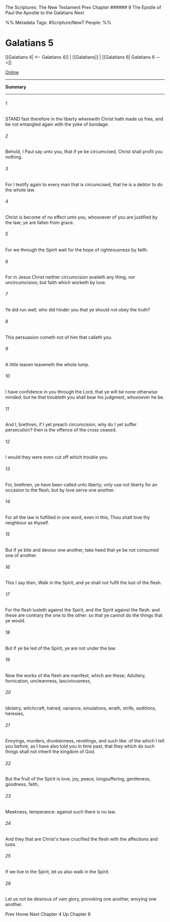 The Scriptures: The New Testament
Prev
Chapter ###### 9
The Epistle of Paul the Apostle to the Galatians
Next

%% Metadata
Tags: #Scripture/NewT
People: 
%%
# Galatians 5
[[Galatians 4| <-- Galatians 4]] | [[Galatians]] | [[Galatians 6| Galatians 6 -->]]

[Online](https://churchofjesuschrist.org/study/scriptures/nt/gal/5?lang=eng)

---
__Summary__



---
###### 1
STAND fast therefore in the liberty wherewith Christ hath made us free, and be not entangled again with the yoke of bondage.
###### 2
Behold, I Paul say unto you, that if ye be circumcised, Christ shall profit you nothing.
###### 3
For I testify again to every man that is circumcised, that he is a debtor to do the whole law.
###### 4
Christ is become of no effect unto you, whosoever of you are justified by the law; ye are fallen from grace.
###### 5
For we through the Spirit wait for the hope of righteousness by faith.
###### 6
For in Jesus Christ neither circumcision availeth any thing, nor uncircumcision; but faith which worketh by love.
###### 7
Ye did run well; who did hinder you that ye should not obey the truth?
###### 8
This persuasion cometh not of him that calleth you.
###### 9
A little leaven leaveneth the whole lump.
###### 10
I have confidence in you through the Lord, that ye will be none otherwise minded: but he that troubleth you shall bear his judgment, whosoever he be.
###### 11
And I, brethren, if I yet preach circumcision, why do I yet suffer persecution? then is the offence of the cross ceased.
###### 12
I would they were even cut off which trouble you.
###### 13
For, brethren, ye have been called unto liberty; only use not liberty for an occasion to the flesh, but by love serve one another.
###### 14
For all the law is fulfilled in one word, even in this; Thou shalt love thy neighbour as thyself.
###### 15
But if ye bite and devour one another, take heed that ye be not consumed one of another.
###### 16
This I say then, Walk in the Spirit, and ye shall not fulfil the lust of the flesh.
###### 17
For the flesh lusteth against the Spirit, and the Spirit against the flesh: and these are contrary the one to the other: so that ye cannot do the things that ye would.
###### 18
But if ye be led of the Spirit, ye are not under the law.
###### 19
Now the works of the flesh are manifest, which are these; Adultery, fornication, uncleanness, lasciviousness,
###### 20
Idolatry, witchcraft, hatred, variance, emulations, wrath, strife, seditions, heresies,
###### 21
Envyings, murders, drunkenness, revellings, and such like: of the which I tell you before, as I have also told you in time past, that they which do such things shall not inherit the kingdom of God.
###### 22
But the fruit of the Spirit is love, joy, peace, longsuffering, gentleness, goodness, faith,
###### 23
Meekness, temperance: against such there is no law.
###### 24
And they that are Christ's have crucified the flesh with the affections and lusts.
###### 25
If we live in the Spirit, let us also walk in the Spirit.
###### 26
Let us not be desirous of vain glory, provoking one another, envying one another.

Prev
Home
Next
Chapter 4
Up
Chapter 6



